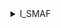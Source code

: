 <details><summary> I_SMAF</summary>
<p>#### CodeWars</p>
![codewars](https://www.codewars.com/users/smaf/badges/large)
</details>
